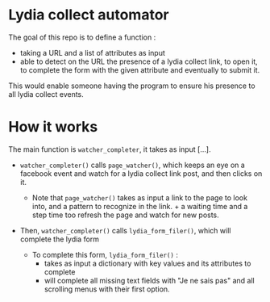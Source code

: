 # Lydia collect automator

The goal of this repo is to define a function : 

-  taking a URL and a list of attributes as input
-  able to detect on the URL the presence of a lydia collect link, to open it, to complete the form with the given attribute and eventually to submit it. 

This would enable someone having the program to ensure his presence to all lydia collect events. 

# How it works 

The main function is `watcher_completer`, it takes as input [...].

- `watcher_completer()` calls `page_watcher()`, which keeps an eye on a facebook event and watch for a lydia collect link post, and then clicks on it. 

    - Note that `page_watcher()` takes as input a link to the page to look into, and a pattern to recognize in the link. + a waiting time and a step time too refresh the page and watch for new posts. 

- Then, `watcher_completer()` calls `lydia_form_filer()`, which will complete the lydia form
   - To complete this form, `lydia_form_filer()` : 
     - takes as input a dictionary with key values and its attributes to complete
     - will complete all missing text fields with "Je ne sais pas" and all scrolling menus with their first option.

